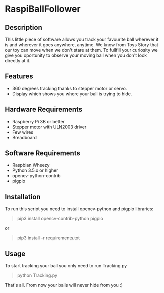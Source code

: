 # RaspiBallFollower

## Description

This little piece of software allows you track your favourite ball wherever it is and wherever it goes anywhere, anytime.
We know from Toys Story that our toy can move when we don't stare at them. 
To fullfill your curiosity we give you oportunity to observe your moving ball when you don't look directly at it. 

## Features

* 360 degrees tracking thanks to stepper motor or servo.
* Display which shows you where your ball is trying to hide.

## Hardware Requirements

* Raspberry Pi 3B or better
* Stepper motor with ULN2003 driver
* Few wires
* Breadboard

## Software Requirements

* Raspbian Wheezy
* Python 3.5.x or higher
* opencv-python-contrib
* pigpio

## Installation

To run this script you need to install opencv-python and pigpio libraries:
> pip3 install opencv-contrib-python pigpio

or

> pip3 install -r requirements.txt

## Usage

To start tracking your ball you only need to run Tracking.py
> python Tracking.py

That's all. From now your balls will never hide from you :)
